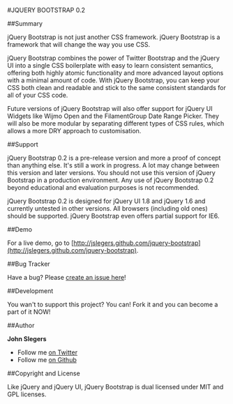 
#JQUERY BOOTSTRAP 0.2

##Summary

jQuery Bootstrap is not just another CSS framework. jQuery Bootstrap is a framework that will change the way you use CSS.

jQuery Bootstrap combines the power of Twitter Bootstrap and the jQuery UI into a single CSS boilerplate with easy to learn consistent  semantics, offering both highly atomic functionality and more advanced layout options with a minimal amount of code. With jQuery  Bootstrap, you can keep your CSS both clean and readable and stick to the same consistent standards for all of your CSS code.

Future versions of jQuery Bootstrap will also offer support for jQuery UI Widgets like Wijmo Open and the FilamentGroup Date Range  Picker. They will also be more modular by separating different types of CSS rules, which allows a more DRY approach to customisation.


##Support

jQuery Bootstrap 0.2 is a pre-release version and more a proof of concept than anything else. It's still a work in progress. A lot may change between this version and  later versions. You should not use this version of jQuery Bootstrap in a production environment. Any use of jQuery Bootstrap 0.2 beyond educational and evaluation purposes is not recommended.

jQuery Bootstrap 0.2 is designed for jQuery UI 1.8 and jQuery 1.6 and currently untested in other versions. All browsers (including old  ones) should be supported. jQuery Bootstrap even offers partial support for IE6. 


##Demo

For a live demo, go to [http://jslegers.github.com/jquery-bootstrap](http://jslegers.github.com/jquery-bootstrap).


##Bug Tracker

Have a bug? Please [create an issue here](https://github.com/jslegers/jquery-bootstrap/issues)!


##Development

You wan't to support this project? You can! Fork it and you can become a part of it NOW!


##Author

**John Slegers**

* Follow me [on Twitter](http://twitter.com/johnslegers)
* Follow me [on Github](http://github.com/jslegers)


##Copyright and License

Like jQuery and jQuery UI, jQuery Bootstrap is dual licensed under MIT and GPL licenses.